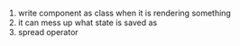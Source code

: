 1. write component as class when it is rendering something
2. it can mess up what state is saved as
3. spread operator
